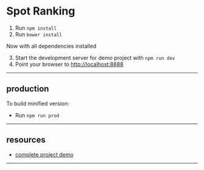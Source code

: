 Spot Ranking
==============================

1. Run `npm install`
2. Run `bower install`

Now with all dependencies installed

3. Start the development server for demo project with `npm run dev`
4. Point your browser to [http://localhost:8888](http://localhost:8888)

-----------------------------------------------

production
----------
To build minified version:

- Run `npm run prod`

***********************************************

resources
---------

- [complete project demo](http://sang-shockwave.rhcloud.com)


******************************************************************